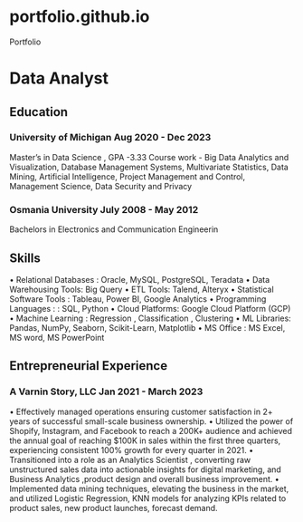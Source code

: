 # portfolio.github.io
Portfolio
# Data Analyst

## Education
### University of Michigan 					          		                                                      Aug 2020 - Dec 2023
Master’s in Data Science , GPA -3.33
Course work - Big Data Analytics and Visualization, Database Management Systems, Multivariate Statistics, Data Mining, Artificial Intelligence, Project Management and Control, Management Science, Data Security and Privacy

### Osmania University 								    		       July 2008 - May 2012	
Bachelors in Electronics and Communication Engineerin

## Skills    		                          
•	Relational Databases : Oracle, MySQL, PostgreSQL, Teradata 
•	Data Warehousing Tools: Big Query
•	ETL Tools: Talend, Alteryx
•	Statistical Software Tools : Tableau, Power BI, Google Analytics
•	Programming Languages : : SQL, Python
•	Cloud Platforms:  Google Cloud Platform (GCP)
•	Machine Learning :  Regression , Classification , Clustering 
•	ML Libraries: Pandas, NumPy, Seaborn, Scikit-Learn, Matplotlib
•	MS Office : MS Excel, MS word, MS PowerPoint 

## Entrepreneurial Experience 
### A Varnin Story, LLC									                    Jan 2021 - March 2023
•	Effectively managed operations ensuring customer satisfaction in 2+  years of successful small-scale business ownership.
•	Utilized the power of Shopify, Instagram, and Facebook to reach a 200K+ audience and achieved the annual goal of reaching $100K in sales within the first three quarters, experiencing consistent 100% growth for every quarter in 2021.
•	Transitioned into a role as an Analytics Scientist , converting raw unstructured sales data into actionable insights for digital marketing, and Business Analytics ,product design and overall business improvement. 
•	Implemented data mining techniques, elevating the business in the market, and utilized Logistic Regression, KNN models  for analyzing KPIs related to product sales, new product launches, forecast demand.


